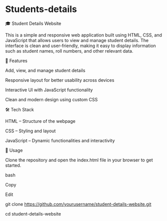 # Students-details

🎓 Student Details Website

This is a simple and responsive web application built using HTML, CSS, and JavaScript that allows users to view and manage student details. The interface is clean and user-friendly, making it easy to display information such as student names, roll numbers, and other relevant data.

🚀 Features

Add, view, and manage student details

Responsive layout for better usability across devices

Interactive UI with JavaScript functionality

Clean and modern design using custom CSS

🛠️ Tech Stack

HTML – Structure of the webpage

CSS – Styling and layout

JavaScript – Dynamic functionalities and interactivity

📌 Usage

Clone the repository and open the index.html file in your browser to get started.

bash

Copy

Edit

git clone https://github.com/yourusername/student-details-website.git

cd student-details-website
